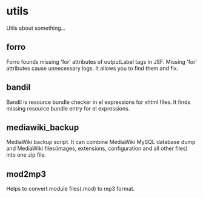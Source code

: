 utils
=====

Utils about something...

forro
-----
Forro founds missing 'for' attributes of outputLabel tags in JSF. Missing 'for' attributes cause unnecessary logs. It allows you to find them and fix.

bandil
------
Bandil is resource bundle checker in el expressions for xhtml files. It finds missing resource bundle entry for el expressions.

mediawiki_backup
------
MediaWiki backup script. It can combine MediaWiki MySQL database dump and MediaWiki files(images, extensions, configuration and all other files) into one zip file.

mod2mp3
------
Helps to convert module files(.mod) to mp3 format.

